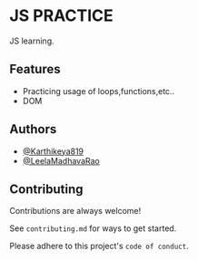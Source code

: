
# JS PRACTICE

JS learning.


## Features

- Practicing usage of loops,functions,etc..
- DOM





## Authors
- [@Karthikeya819](https://github.com/Karthikeya819)
- [@LeelaMadhavaRao](https://github.com/LeelaMadhavaRao)


## Contributing

Contributions are always welcome!

See `contributing.md` for ways to get started.

Please adhere to this project's `code of conduct`.
